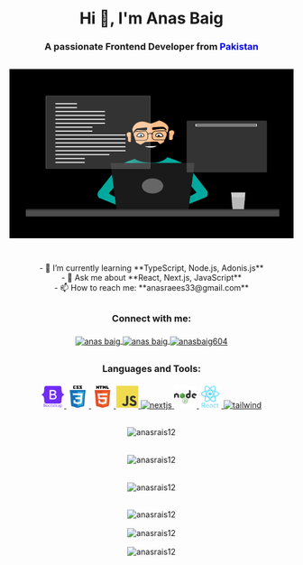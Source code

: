 
<h1 align="center" style="margin-bottom: 20px;">Hi 👋, I'm Anas Baig</h1>
<h3 align="center" style="margin-bottom: 30px;">A passionate Frontend Developer from <span style="color: blue;">Pakistan</span></h3> 

<img align="center" width="100%" height="300" src="81178b47a8598f0c81c4799f2cdd4057.gif" alt="anasrais12" style="margin-bottom: 30px;" />

<p align="center" style="margin-bottom: 30px;">
  - 🌱 I’m currently learning **TypeScript, Node.js, Adonis.js**<br>
  - 💬 Ask me about **React, Next.js, JavaScript**<br>
  - 📫 How to reach me: **anasraees33@gmail.com**
</p>

<h3 align="center" style="margin-bottom: 20px;">Connect with me:</h3>
<p align="center" style="margin-bottom: 30px;">
  <a href="https://linkedin.com/in/anasbaig" target="_blank">
    <img align="center" src="https://raw.githubusercontent.com/rahuldkjain/github-profile-readme-generator/master/src/images/icons/Social/linked-in-alt.svg" alt="anas baig" height="30" width="40" />
  </a>
  <a href="https://fb.com/anasbaig" target="_blank">
    <img align="center" src="https://raw.githubusercontent.com/rahuldkjain/github-profile-readme-generator/master/src/images/icons/Social/facebook.svg" alt="anas baig" height="30" width="40" />
  </a>
  <a href="https://instagram.com/anasbaig604" target="_blank">
    <img align="center" src="https://raw.githubusercontent.com/rahuldkjain/github-profile-readme-generator/master/src/images/icons/Social/instagram.svg" alt="anasbaig604" height="30" width="40" />
  </a>
</p>

<h3 align="center" style="margin-bottom: 20px;">Languages and Tools:</h3>
<p align="center" style="margin-bottom: 30px;">
  <a href="https://getbootstrap.com" target="_blank" rel="noreferrer">
    <img src="https://raw.githubusercontent.com/devicons/devicon/master/icons/bootstrap/bootstrap-plain-wordmark.svg" alt="bootstrap" width="40" height="40"/>
  </a>
  <a href="https://www.w3schools.com/css/" target="_blank" rel="noreferrer">
    <img src="https://raw.githubusercontent.com/devicons/devicon/master/icons/css3/css3-original-wordmark.svg" alt="css3" width="40" height="40"/>
  </a>
  <a href="https://www.w3.org/html/" target="_blank" rel="noreferrer">
    <img src="https://raw.githubusercontent.com/devicons/devicon/master/icons/html5/html5-original-wordmark.svg" alt="html5" width="40" height="40"/>
  </a>
  <a href="https://developer.mozilla.org/en-US/docs/Web/JavaScript" target="_blank" rel="noreferrer">
    <img src="https://raw.githubusercontent.com/devicons/devicon/master/icons/javascript/javascript-original.svg" alt="javascript" width="40" height="40"/>
  </a>
  <a href="https://nextjs.org/" target="_blank" rel="noreferrer">
    <img src="https://cdn.worldvectorlogo.com/logos/nextjs-2.svg" alt="nextjs" width="40" height="40"/>
  </a>
  <a href="https://nodejs.org" target="_blank" rel="noreferrer">
    <img src="https://raw.githubusercontent.com/devicons/devicon/master/icons/nodejs/nodejs-original-wordmark.svg" alt="nodejs" width="40" height="40"/>
  </a>
  <a href="https://reactjs.org/" target="_blank" rel="noreferrer">
    <img src="https://raw.githubusercontent.com/devicons/devicon/master/icons/react/react-original-wordmark.svg" alt="react" width="40" height="40"/>
  </a>
  <a href="https://tailwindcss.com/" target="_blank" rel="noreferrer">
    <img src="https://www.vectorlogo.zone/logos/tailwindcss/tailwindcss-icon.svg" alt="tailwind" width="40" height="40"/>
  </a>
</p>

<p align="center" style="margin-bottom: 30px;">
  <img align="center" src="https://github-readme-stats.vercel.app/api/top-langs?username=anasrais12&show_icons=true&locale=en&layout=compact" alt="anasrais12" />
</p>

<p align="center" style="margin-bottom: 30px;">
  <img align="center" src="https://github-readme-stats.vercel.app/api?username=anasrais12&show_icons=true&locale=en" alt="anasrais12" />
</p>

<p align="center" style="margin-bottom: 30px;">
  <img align="center" src="https://github-readme-streak-stats.herokuapp.com/?user=anasrais12&" alt="anasrais12" />
</p>

<p align="center">
  <img align="center" src="https://github-readme-stats.vercel.app/api/top-langs?username=anasrais12&show_icons=true&locale=en&layout=compact" alt="anasrais12" />
</p>

<p align="center">
  <img align="center" src="https://github-readme-stats.vercel.app/api?username=anasrais12&show_icons=true&locale=en" alt="anasrais12" />
</p>

<p align="center">
  <img align="center" src="https://github-readme-streak-stats.herokuapp.com/?user=anasrais12&" alt="anasrais12" />
</p>
